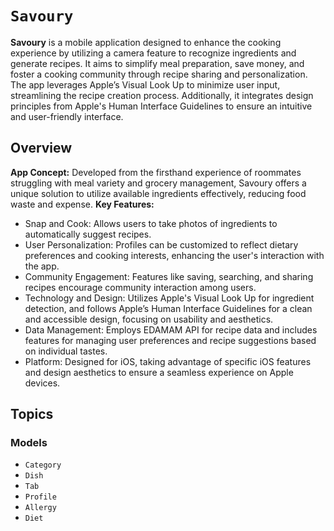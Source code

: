 # ``Savoury``

**Savoury** is a mobile application designed to enhance the cooking experience by utilizing a camera feature to recognize ingredients and generate recipes. It aims to simplify meal preparation, save money, and foster a cooking community through recipe sharing and personalization. The app leverages Apple’s Visual Look Up to minimize user input, streamlining the recipe creation process. Additionally, it integrates design principles from Apple's Human Interface Guidelines to ensure an intuitive and user-friendly interface.

## Overview

**App Concept:** Developed from the firsthand experience of roommates struggling with meal variety and grocery management, Savoury offers a unique solution to utilize available ingredients effectively, reducing food waste and expense.
**Key Features:**
- Snap and Cook: Allows users to take photos of ingredients to automatically suggest recipes.
- User Personalization: Profiles can be customized to reflect dietary preferences and cooking interests, enhancing the user's interaction with the app.
- Community Engagement: Features like saving, searching, and sharing recipes encourage community interaction among users.
- Technology and Design: Utilizes Apple's Visual Look Up for ingredient detection, and follows Apple’s Human Interface Guidelines for a clean and accessible design, focusing on usability and aesthetics.
- Data Management: Employs EDAMAM API for recipe data and includes features for managing user preferences and recipe suggestions based on individual tastes.
- Platform: Designed for iOS, taking advantage of specific iOS features and design aesthetics to ensure a seamless experience on Apple devices.

## Topics

### Models

- ``Category``
- ``Dish``
- ``Tab``
- ``Profile``
- ``Allergy``
- ``Diet``
